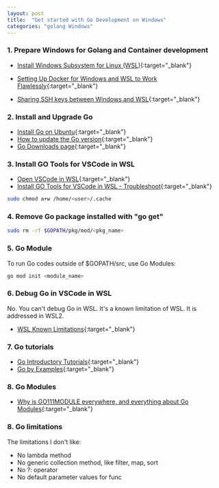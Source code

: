 ```yaml
---
layout: post
title:  "Get started with Go Development on Windows"
categories: "golang Windows"
---
```


### 1. Prepare Windows for Golang and Container development

- [Install Windows Subsystem for Linux (WSL)](https://docs.microsoft.com/en-us/windows/wsl/install-win10){:target="_blank"}
- [Setting Up Docker for Windows and WSL to Work Flawlessly](https://nickjanetakis.com/blog/setting-up-docker-for-windows-and-wsl-to-work-flawlessly){:target="_blank"}

- [Sharing SSH keys between Windows and WSL](https://devblogs.microsoft.com/commandline/sharing-ssh-keys-between-windows-and-wsl-2/){:target="_blank"}

### 2. Install and Upgrade Go

- [Install Go on Ubuntu](https://www.linode.com/docs/development/go/install-go-on-ubuntu/){:target="_blank"}
- [How to update the Go version](https://gist.github.com/nikhita/432436d570b89cab172dcf2894465753){:target="_blank"}
- [Go Downloads page](https://golang.org/dl/){:target="_blank"}

### 3. Install GO Tools for VSCode in WSL

- [Open VSCode in WSL](https://code.visualstudio.com/docs/remote/wsl#_open-a-remote-folder-or-workspace){:target="_blank"}
- [Install GO Tools for VSCode in WSL - Troubleshoot](https://github.com/microsoft/vscode-go/issues/2656){:target="_blank"}

```bash
sudo chmod a+w /home/<user>/.cache
```

### 4. Remove Go package installed with "go get"

```bash
sudo rm -rf $GOPATH/pkg/mod/<pkg_name>
```

### 5. Go Module

To run Go codes outside of $GOPATH/src, use Go Modules:

```bash
go mod init <module_name>
```

### 6. Debug Go in VSCode in WSL

No. You can't debug Go in WSL. It's a known limitation of WSL. It is addressed in WSL2.

- [WSL Known Limitations](https://code.visualstudio.com/docs/remote/wsl#_known-limitations){:target="_blank"}

### 7. Go tutorials

- [Go Introductory Tutorials](https://medium.com/rungo/go-introductory-tutorials-896aeda0fb8a){:target="_blank"}
- [Go by Examples](https://gobyexample.com/){:target="_blank"}


### 8. Go Modules

- [Why is GO111MODULE everywhere, and everything about Go Modules](https://dev.to/maelvls/why-is-go111module-everywhere-and-everything-about-go-modules-24k){:target="_blank"}

### 8. Go limitations
The limitations I don't like:
 - No lambda method
 - No generic collection method, like filter, map, sort
 - No ?: operator
 - No default parameter values for func